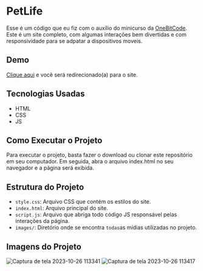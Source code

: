 # PetLife

Esse é um código que eu fiz com o auxílio do minicurso da [OneBitCode](https://www.onebitcode.com/minicurso). Este é um site completo, com algumas interações bem divertidas e com responsividade para se adpatar a dispositivos moveis.

## Demo

[Clique aqui](https://johnatanchagas.github.io/landing-page-pet-Life/) e você será redirecionado(a) para o site.

## Tecnologias Usadas

- HTML
- CSS
- JS


## Como Executar o Projeto

Para executar o projeto, basta fazer o download ou clonar este repositório em seu computador. Em seguida, abra o arquivo index.html no seu navegador e a página será exibida.

## Estrutura do Projeto

- `style.css`: Arquivo CSS que contém os estilos do site.
- `index.html`: Arquivo principal do site.
- `script.js`: Arquivo que abriga todo código JS responsável pelas interações da página.
- `images/`: Diretório onde se encontra `todas`as mídias utilizadas no projeto.

## Imagens do Projeto
![Captura de tela 2023-10-26 113341](https://github.com/JohnatanChagas/landing-page-pet-Life/assets/127504003/60307115-0094-4fa5-9fd0-5c5e7a582bb7)
![Captura de tela 2023-10-26 113417](https://github.com/JohnatanChagas/landing-page-pet-Life/assets/127504003/be9d1e33-2f85-4b22-a385-adc9caf23b17)
